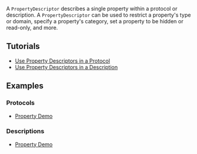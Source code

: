 <!-- description: Change how properties are displayed and edited -->

A `PropertyDescriptor` describes a single property within a protocol or description. A `PropertyDescriptor` can be used to restrict a property's type or domain, specify a property's category, set a property to be hidden or read-only, and more.

## Tutorials
<ul class="list-unstyled">
<li><a href="Use-Property-Descriptors-in-a-Protocol">Use Property Descriptors in a Protocol</a></li>
<li><a href="Use-Property-Descriptors-in-a-Description">Use Property Descriptors in a Description</a></li>
</ul>

## Examples
### Protocols
<ul class="list-unstyled">
<li><a href="https://github.com/Symphony-DAS/symphony-matlab2/blob/master/src/main/resources/examples/%2Bio/%2Bgithub/%2Bsymphony_das/%2Bprotocols/PropertyDemo.m">Property Demo</a></li>
</ul>

### Descriptions
<ul class="list-unstyled">
<li><a href="https://github.com/Symphony-DAS/symphony-matlab2/blob/master/src/main/resources/examples/%2Bio/%2Bgithub/%2Bsymphony_das/%2Bsources/PropertyDemo.m">Property Demo</a></li>
</ul>
